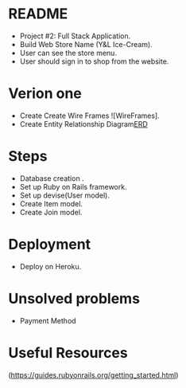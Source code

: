 # README
- Project #2: Full Stack Application.
- Build Web Store Name (Y&L Ice-Cream).
- User can see the store menu.
- User should sign in to shop from the website.

# Verion one 
* Create Create Wire Frames ![WireFrames].
* Create Entity Relationship Diagram[ERD](app/assets/images/image_from_ios_160.jpg)

# Steps 
* Database creation .
* Set up Ruby on Rails framework. 
* Set up devise(User model).
* Create Item model.
* Create Join model.


# Deployment
- Deploy on Heroku.
# Unsolved problems
- Payment Method 

 # Useful Resources
(https://guides.rubyonrails.org/getting_started.html)